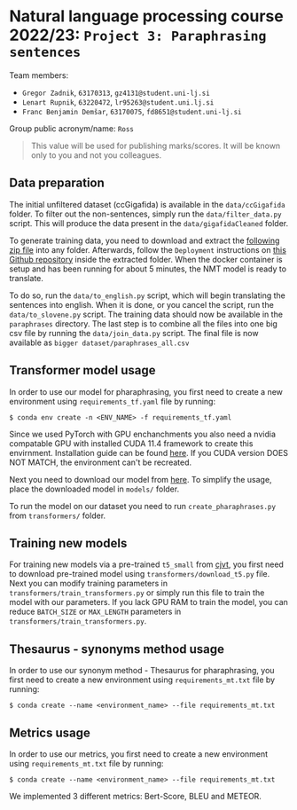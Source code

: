 # Natural language processing course 2022/23: `Project 3: Paraphrasing sentences`

Team members:

* `Gregor Zadnik`, `63170313`, `gz4131@student.uni-lj.si`
* `Lenart Rupnik`, `63220472`, `lr95263@student.uni.lj.si`
* `Franc Benjamin Demšar`, `63170075`, `fd8651@student.uni-lj.si`

Group public acronym/name: `Ross`

> This value will be used for publishing marks/scores. It will be known only to you and not you colleagues.

## Data preparation

The initial unfiltered dataset (ccGigafida) is available in the `data/ccGigafida` folder. To filter out the non-sentences, simply run the `data/filter_data.py` script.
This will produce the data present in the `data/gigafidaCleaned` folder.

To generate training data, you need to download and extract the [following zip file](https://drive.google.com/file/d/1VoHoFJv52mxa9Ebr7-vjEXtufiRLoyBp/view?usp=sharing) into any folder. Afterwards, follow the `Deployment` instructions on [this Github repository](https://github.com/clarinsi/Slovene_NMT) inside the extracted folder. When the docker container is setup and has been running for about 5 minutes, the NMT model is ready to translate.

To do so, run the `data/to_english.py` script, which will begin translating the sentences into english. When it is done, or you cancel the script, run the `data/to_slovene.py` script. The training data should now be available in the `paraphrases` directory. The last step is to combine all the files into one big csv file by running the `data/join_data.py` script. The final file is now available as `bigger dataset/paraphrases_all.csv`

## Transformer model usage

In order to use our model for pharaphrasing, you first need to create a new environment using `requirements_tf.yaml` file by running:
```
$ conda env create -n <ENV_NAME> -f requirements_tf.yaml
```
Since we used PyTorch with GPU enchanchments you also need a nvidia compatable GPU with installed CUDA 11.4 framework to create this envirnment. Installation guide can be found [here](https://docs.nvidia.com/cuda/cuda-installation-guide-microsoft-windows/index.html). If you CUDA version DOES NOT MATCH, the environment can't be recreated.

Next you need to download our model from [here](https://drive.google.com/file/d/14ArLqplnn1WAA34IkjTq3p1jod6fYX4j/view?usp=sharing). To simplify the usage, place the downloaded model in `models/` folder.

To run the model on our dataset you need to run `create_pharaphrases.py` from `transformers/` folder.


## Training new models

For training new models via a pre-trained `t5_small` from [cjvt](https://huggingface.co/cjvt/t5-sl-small), you first need to download pre-trained model using `transformers/download_t5.py` file. Next you can modify training parameters in `transformers/train_transformers.py` or simply run this file to train the model with our parameters. If you lack GPU RAM to train the model, you can reduce `BATCH_SIZE` or `MAX_LENGTH` parameters in `transformers/train_transformers.py`.


## Thesaurus - synonyms method usage

In order to use our synonym method - Thesaurus for pharaphrasing, you first need to create a new environment using `requirements_mt.txt` file by running:
```
$ conda create --name <environment_name> --file requirements_mt.txt
```


## Metrics usage

In order to use our metrics, you first need to create a new environment using `requirements_mt.txt` file by running:
```
$ conda create --name <environment_name> --file requirements_mt.txt
```

We implemented 3 different metrics: Bert-Score, BLEU and METEOR.
